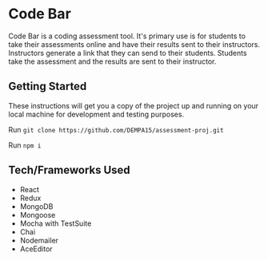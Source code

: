 # Code Bar


Code Bar is a coding assessment tool. It's primary use is for students to take their assessments online and have their results sent to their instructors.
Instructors generate a link that they can send to their students. Students take the assessment and the results are sent to their instructor.

## Getting Started

These instructions will get you a copy of the project up and running on your local machine for development and testing purposes.

Run `git clone https://github.com/DEMPA15/assessment-proj.git`

Run `npm i`

## Tech/Frameworks Used

* React
* Redux
* MongoDB
* Mongoose
* Mocha with TestSuite
* Chai
* Nodemailer
* AceEditor


